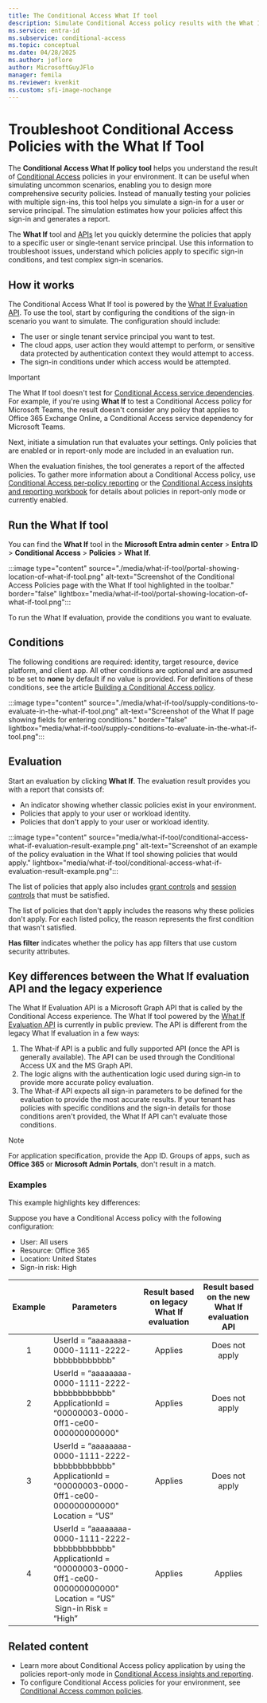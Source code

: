 ```yaml
---
title: The Conditional Access What If tool
description: Simulate Conditional Access policy results with the What If tool to troubleshoot and optimize your environment.
ms.service: entra-id
ms.subservice: conditional-access
ms.topic: conceptual
ms.date: 04/28/2025
ms.author: joflore
author: MicrosoftGuyJFlo
manager: femila
ms.reviewer: kvenkit
ms.custom: sfi-image-nochange
---
```

# Troubleshoot Conditional Access Policies with the What If Tool

The **Conditional Access What If policy tool** helps you understand the result of [Conditional Access](overview.md) policies in your environment. It can be useful when simulating uncommon scenarios, enabling you to design more comprehensive security policies. Instead of manually testing your policies with multiple sign-ins, this tool helps you simulate a sign-in for a user or service principal. The simulation estimates how your policies affect this sign-in and generates a report.

The **What If** tool and [APIs](/graph/api/conditionalaccessroot-evaluate) let you quickly determine the policies that apply to a specific user or single-tenant service principal. Use this information to troubleshoot issues, understand which policies apply to specific sign-in conditions, and test complex sign-in scenarios.

## How it works

The Conditional Access What If tool is powered by the [What If Evaluation API](/graph/api/conditionalaccessroot-evaluate). To use the tool, start by configuring the conditions of the sign-in scenario you want to simulate. The configuration should include:

- The user or single tenant service principal you want to test.
- The cloud apps, user action they would attempt to perform, or sensitive data protected by authentication context they would attempt to access.
- The sign-in conditions under which access would be attempted.

> [!IMPORTANT]
> The What If tool doesn't test for [Conditional Access service dependencies](service-dependencies.md). For example, if you're using **What If** to test a Conditional Access policy for Microsoft Teams, the result doesn't consider any policy that applies to Office 365 Exchange Online, a Conditional Access service dependency for Microsoft Teams.

Next, initiate a simulation run that evaluates your settings. Only policies that are enabled or in report-only mode are included in an evaluation run.

When the evaluation finishes, the tool generates a report of the affected policies. To gather more information about a Conditional Access policy, use [Conditional Access per-policy reporting](concept-conditional-access-report-only.md#policy-impact-preview) or the [Conditional Access insights and reporting workbook](howto-conditional-access-insights-reporting.md) for details about policies in report-only mode or currently enabled.

## Run the What If tool

You can find the **What If** tool in the **Microsoft Entra admin center** > **Entra ID** > **Conditional Access** > **Policies** > **What If**.

:::image type="content" source="./media/what-if-tool/portal-showing-location-of-what-if-tool.png" alt-text="Screenshot of the Conditional Access Policies page with the What If tool highlighted in the toolbar." border="false" lightbox="media/what-if-tool/portal-showing-location-of-what-if-tool.png":::

To run the What If evaluation, provide the conditions you want to evaluate.

## Conditions

The following conditions are required: identity, target resource, device platform, and client app. All other conditions are optional and are assumed to be set to **none** by default if no value is provided. For definitions of these conditions, see the article [Building a Conditional Access policy](concept-conditional-access-policies.md).

:::image type="content" source="./media/what-if-tool/supply-conditions-to-evaluate-in-the-what-if-tool.png" alt-text="Screenshot of the What If page showing fields for entering conditions." border="false" lightbox="media/what-if-tool/supply-conditions-to-evaluate-in-the-what-if-tool.png":::

## Evaluation

Start an evaluation by clicking **What If**. The evaluation result provides you with a report that consists of:

- An indicator showing whether classic policies exist in your environment.
- Policies that apply to your user or workload identity.
- Policies that don't apply to your user or workload identity.

:::image type="content" source="media/what-if-tool/conditional-access-what-if-evaluation-result-example.png" alt-text="Screenshot of an example of the policy evaluation in the What If tool showing policies that would apply." lightbox="media/what-if-tool/conditional-access-what-if-evaluation-result-example.png":::

The list of policies that apply also includes [grant controls](concept-conditional-access-grant.md) and [session controls](concept-conditional-access-session.md) that must be satisfied.

The list of policies that don't apply includes the reasons why these policies don't apply. For each listed policy, the reason represents the first condition that wasn't satisfied.

**Has filter** indicates whether the policy has app filters that use custom security attributes.

## Key differences between the What If evaluation API and the legacy experience 

The What If Evaluation API is a Microsoft Graph API that is called by the Conditional Access experience. The What If tool powered by the [What If Evaluation API](/graph/api/conditionalaccessroot-evaluate) is currently in public preview. The API is different from the legacy What If evaluation in a few ways:

1. The What-if API is a public and fully supported API (once the API is generally available). The API can be used through the Conditional Access UX and the MS Graph API.
1. The logic aligns with the authentication logic used during sign-in to provide more accurate policy evaluation.
1. The What-if API expects all sign-in parameters to be defined for the evaluation to provide the most accurate results. If your tenant has policies with specific conditions and the sign-in details for those conditions aren't provided, the What If API can't evaluate those conditions.

> [!NOTE]
> For application specification, provide the App ID. Groups of apps, such as **Office 365** or **Microsoft Admin Portals**, don't result in a match.

### Examples

This example highlights key differences:

Suppose you have a Conditional Access policy with the following configuration: 

- User: All users
- Resource: Office 365
- Location: United States
- Sign-in risk: High

| Example | Parameters | Result based on legacy What If evaluation | Result based on the new What If evaluation API |
| :---: | --- | :---: | :---: |
| 1 | UserId = “aaaaaaaa-0000-1111-2222-bbbbbbbbbbbb" | Applies | Does not apply |
| 2 | UserId = “aaaaaaaa-0000-1111-2222-bbbbbbbbbbbb" <br> ApplicationId = “00000003-0000-0ff1-ce00-000000000000" | Applies | Does not apply |
| 3 | UserId = “aaaaaaaa-0000-1111-2222-bbbbbbbbbbbb" <br> ApplicationId = “00000003-0000-0ff1-ce00-000000000000" <br> Location = “US” | Applies | Does not apply |
| 4 | UserId = “aaaaaaaa-0000-1111-2222-bbbbbbbbbbbb" <br> ApplicationId = “00000003-0000-0ff1-ce00-000000000000" <br> Location = “US” <br> Sign-in Risk = “High” <br> | Applies | Applies |

## Related content

- Learn more about Conditional Access policy application by using the policies report-only mode in [Conditional Access insights and reporting](howto-conditional-access-insights-reporting.md).
- To configure Conditional Access policies for your environment, see [Conditional Access common policies](concept-conditional-access-policy-common.md).
